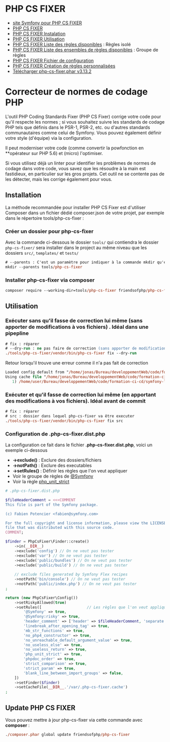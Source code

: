 # PHP CS FIXER

- [site Symfony pour PHP CS FIXER](https://symfony.com/projects/php-cs-fixer)
- [PHP CS FIXER](https://cs.symfony.com/)
- [PHP CS FIXER Instalation](https://cs.symfony.com/doc/installation.html)
- [PHP CS FIXER Utilisation](https://cs.symfony.com/doc/usage.html)
- [PHP CS FIXER Liste des règles disponibles](https://cs.symfony.com/doc/rules/index.html) : Règles isolé
- [PHP CS FIXER Liste des ensembles de règles disponibles](https://cs.symfony.com/doc/ruleSets/index.html) : Groupe de règles
- [PHP CS FIXER Fichier de configuration](https://cs.symfony.com/doc/config.html)
- [PHP CS FIXER Création de règles personnalisées](https://cs.symfony.com/doc/custom_rules.html)
- [Télécharger php-cs-fixer.phar v3.13.2](https://cs.symfony.com/download/php-cs-fixer-v3.phar)


# Correcteur de normes de codage PHP 

L'outil PHP Coding Standards Fixer (PHP CS Fixer) corrige votre code pour qu'il respecte les normes ; si vous souhaitez suivre les standards de codage PHP tels que définis dans le PSR-1, PSR-2, etc.
ou d'autres standards communautaires comme celui de Symfony. Vous pouvez également définir votre style (d'équipe) via la configuration.

Il peut moderniser votre code (comme convertir la powfonction en **opérateur sur PHP 5.6) et (micro) l'optimiser.

Si vous utilisez déjà un linter pour identifier les problèmes de normes de codage dans votre code, vous savez que les résoudre à la main est fastidieux, en particulier sur les gros projets. Cet outil ne se contente pas de les détecter, mais les corrige également pour vous.

## Installation

La méthode recommandée pour installer PHP CS Fixer est d'utiliser Composer dans un fichier dédié composer.json de votre projet, par exemple dans le répertoire tools/php-cs-fixer :

### Créer un dossier pour php-cs-fixer
Avec la commande ci-dessous le dossier `tools/` qui contiendra le dossier `php-cs-fixer/` sera installer dans le project au même niveau que les dossiers `src/`, `templates/` et `tests/`
```ps
# --parents : C'est un paramètre pour indiquer à la commande mkdir qu'elle doit créer les dossiers intermédiaires qui n'existent pas.
mkdir --parents tools/php-cs-fixer
```

### Installer php-cs-fixer via composer
```ps
composer require --working-dir=tools/php-cs-fixer friendsofphp/php-cs-fixer
```



## Utilisation

### Exécuter sans qu'il fasse de correction lui même (sans apporter de modifications à vos fichiers) . Idéal dans une pipepline

```ps
# fix : réparer
# --dry-run : ne pas faire de correction (sans apporter de modifications à vos fichiers)
./tools/php-cs-fixer/vendor/bin/php-cs-fixer fix --dry-run
```

Retour lorsqu'il trouve une erreur comme il n'a pas fait de correction
```ps
Loaded config default from "/home/jonas/Bureau/developpementWeb/code/formation-ci-cd/symfony-local/.php-cs-fixer.dist.php".
Using cache file "/home/jonas/Bureau/developpementWeb/code/formation-ci-cd/symfony-local/var/.php-cs-fixer.cache".
   1) /home/user/Bureau/developpementWeb/code/formation-ci-cd/symfony-local/src/Controller/BlogController.php
```

### Exécuter et qu'il fasse de correction lui même (en apportant des modifications à vos fichiers). Idéal avant de commit

```ps
# fix : réparer
# src : dossier dans lequel php-cs-fixer va être executer
./tools/php-cs-fixer/vendor/bin/php-cs-fixer fix src
```

### Configuration de .php-cs-fixer.dist.php

La configuration ce fait dans le fichier **.php-cs-fixer.dist.php**, voici un exemple ci-dessous

- **->exclude()** : Exclure des dossiers/fichiers
- **->notPath()** : Exclure des executables
- **->setRules()** : Définir les règles que l'on veut appliquer
- Voir le groupe de règles de [@Symfony](https://cs.symfony.com/doc/ruleSets/Symfony.html)
- Voir la règle [php_unit_strict](https://cs.symfony.com/doc/rules/php_unit/php_unit_strict.html)

```php
# .php-cs-fixer.dist.php

$fileHeaderComment = <<<COMMENT
This file is part of the Symfony package.

(c) Fabien Potencier <fabien@symfony.com>

For the full copyright and license information, please view the LICENSE
file that was distributed with this source code.
COMMENT;

$finder = PhpCsFixer\Finder::create()
    ->in(__DIR__)
    ->exclude('config') // On ne veut pas tester
    ->exclude('var') // On ne veut pas tester
    ->exclude('public/bundles') // On ne veut pas tester
    ->exclude('public/build') // On ne veut pas tester
    
    // exclude files generated by Symfony Flex recipes
    ->notPath('bin/console') // On ne veut pas tester
    ->notPath('public/index.php') // On ne veut pas tester
;

return (new PhpCsFixer\Config())
    ->setRiskyAllowed(true)
    ->setRules([                    // Les règles que l'on veut appliquer
        '@Symfony' => true,
        '@Symfony:risky' => true,
        'header_comment' => ['header' => $fileHeaderComment, 'separate' => 'both'],
        'linebreak_after_opening_tag' => true,
        'mb_str_functions' => true,
        'no_php4_constructor' => true,
        'no_unreachable_default_argument_value' => true,
        'no_useless_else' => true,
        'no_useless_return' => true,
        'php_unit_strict' => true,
        'phpdoc_order' => true,
        'strict_comparison' => true,
        'strict_param' => true,
        'blank_line_between_import_groups' => false,
    ])
    ->setFinder($finder)
    ->setCacheFile(__DIR__.'/var/.php-cs-fixer.cache')
;
```

## Update PHP CS FIXER

Vous pouvez mettre à jour php-cs-fixer via cette commande avec **composer** :
```ps
./composer.phar global update friendsofphp/php-cs-fixer
```
